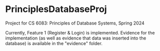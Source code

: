 # PrinciplesDatabaseProj
Project for CS 6083: Principles of Database Systems, Spring 2024

Currently, Feature 1 (Register & Login) is implemented.
Evidence for the implementation (as well as evidence that data was inserted into the database) is available in the "evidence" folder.


